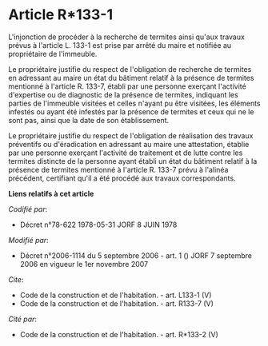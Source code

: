 # Article R*133-1

L'injonction de procéder à la recherche de termites ainsi qu'aux travaux prévus à l'article L. 133-1 est prise par arrêté du
maire et notifiée au propriétaire de l'immeuble. 

Le propriétaire justifie du respect de l'obligation de recherche de termites en adressant au maire un état du bâtiment
relatif à la présence de termites mentionné à l'article R. 133-7, établi par une personne exerçant l'activité d'expertise ou
de diagnostic de la présence de termites, indiquant les parties de l'immeuble visitées et celles n'ayant pu être visitées,
les éléments infestés ou ayant été infestés par la présence de termites et ceux qui ne le sont pas, ainsi que la date de son
établissement. 

Le propriétaire justifie du respect de l'obligation de réalisation des travaux préventifs ou d'éradication en adressant au
maire une attestation, établie par une personne exerçant l'activité de traitement et de lutte contre les termites distincte
de la personne ayant établi un état du bâtiment relatif à la présence de termites mentionné à l'article R. 133-7 prévu à
l'alinéa précédent, certifiant qu'il a été procédé aux travaux correspondants.

**Liens relatifs à cet article**

_Codifié par_:

  - Décret n°78-622 1978-05-31 JORF 8 JUIN 1978

_Modifié par_:

  - Décret n°2006-1114 du 5 septembre 2006 - art. 1 () JORF 7 septembre 2006 en vigueur le 1er novembre 2007

_Cite_:

  - Code de la construction et de l'habitation. - art. L133-1 (V)
  - Code de la construction et de l'habitation. - art. R133-7 (V)

_Cité par_:

  - Code de la construction et de l'habitation. - art. R*133-2 (V)
